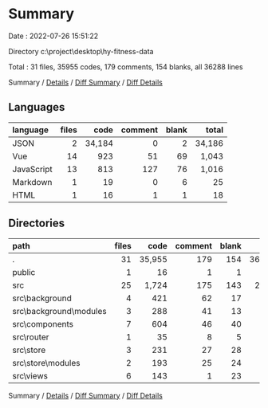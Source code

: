 # Summary

Date : 2022-07-26 15:51:22

Directory c:\\project\\desktop\\hy-fitness-data

Total : 31 files,  35955 codes, 179 comments, 154 blanks, all 36288 lines

Summary / [Details](details.md) / [Diff Summary](diff.md) / [Diff Details](diff-details.md)

## Languages
| language | files | code | comment | blank | total |
| :--- | ---: | ---: | ---: | ---: | ---: |
| JSON | 2 | 34,184 | 0 | 2 | 34,186 |
| Vue | 14 | 923 | 51 | 69 | 1,043 |
| JavaScript | 13 | 813 | 127 | 76 | 1,016 |
| Markdown | 1 | 19 | 0 | 6 | 25 |
| HTML | 1 | 16 | 1 | 1 | 18 |

## Directories
| path | files | code | comment | blank | total |
| :--- | ---: | ---: | ---: | ---: | ---: |
| . | 31 | 35,955 | 179 | 154 | 36,288 |
| public | 1 | 16 | 1 | 1 | 18 |
| src | 25 | 1,724 | 175 | 143 | 2,042 |
| src\\background | 4 | 421 | 62 | 17 | 500 |
| src\\background\\modules | 3 | 288 | 41 | 13 | 342 |
| src\\components | 7 | 604 | 46 | 40 | 690 |
| src\\router | 1 | 35 | 8 | 5 | 48 |
| src\\store | 3 | 231 | 27 | 28 | 286 |
| src\\store\\modules | 2 | 193 | 25 | 24 | 242 |
| src\\views | 6 | 143 | 1 | 23 | 167 |

Summary / [Details](details.md) / [Diff Summary](diff.md) / [Diff Details](diff-details.md)